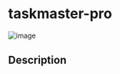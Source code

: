 # taskmaster-pro

![image](https://user-images.githubusercontent.com/66175938/166827031-fe5f9ffe-360f-4939-8d86-995890175081.png)

## Description
